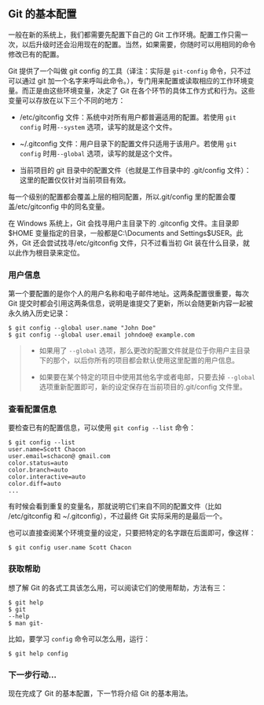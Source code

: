 ## Git 的基本配置

一般在新的系统上，我们都需要先配置下自己的 Git 工作环境。配置工作只需一次，以后升级时还会沿用现在的配置。当然，如果需要，你随时可以用相同的命令修改已有的配置。

Git 提供了一个叫做 git config 的工具（译注：实际是 `git-config` 命令，只不过可以通过 git 加一个名字来呼叫此命令。），专门用来配置或读取相应的工作环境变量。而正是由这些环境变量，决定了 Git 在各个环节的具体工作方式和行为。这些变量可以存放在以下三个不同的地方：

* /etc/gitconfig 文件：系统中对所有用户都普遍适用的配置。若使用 `git config` 时用`--system` 选项，读写的就是这个文件。

* ~/.gitconfig 文件：用户目录下的配置文件只适用于该用户。若使用 `git config` 时用`--global` 选项，读写的就是这个文件。

* 当前项目的 git 目录中的配置文件（也就是工作目录中的 .git/config 文件）：这里的配置仅仅针对当前项目有效。

每一个级别的配置都会覆盖上层的相同配置，所以.git/config 里的配置会覆盖/etc/gitconfig 中的同名变量。

在 Windows 系统上，Git 会找寻用户主目录下的 .gitconfig 文件。主目录即 $HOME 变量指定的目录，一般都是C:\Documents and Settings\$USER。此外，Git 还会尝试找寻/etc/gitconfig 文件，只不过看当初 Git 装在什么目录，就以此作为根目录来定位。

### 用户信息

第一个要配置的是你个人的用户名称和电子邮件地址。这两条配置很重要，每次 Git 提交时都会引用这两条信息，说明是谁提交了更新，所以会随更新内容一起被永久纳入历史记录：
 
    $ git config --global user.name "John Doe"
    $ git config --global user.email johndoe@ example.com

> * 如果用了 `--global` 选项，那么更改的配置文件就是位于你用户主目录下的那个，以后你所有的项目都会默认使用这里配置的用户信息。
> 
> * 如果要在某个特定的项目中使用其他名字或者电邮，只要去掉 `--global` 选项重新配置即可，新的设定保存在当前项目的.git/config 文件里。

### 查看配置信息

要检查已有的配置信息，可以使用 `git config --list` 命令：
 
    $ git config --list
    user.name=Scott Chacon
    user.email=schacon@ gmail.com
    color.status=auto
    color.branch=auto
    color.interactive=auto
    color.diff=auto
    ...

有时候会看到重复的变量名，那就说明它们来自不同的配置文件（比如 /etc/gitconfig 和 ~/.gitconfig），不过最终 Git 实际采用的是最后一个。

也可以直接查阅某个环境变量的设定，只要把特定的名字跟在后面即可，像这样：
 
    $ git config user.name Scott Chacon

### 获取帮助

想了解 Git 的各式工具该怎么用，可以阅读它们的使用帮助，方法有三：
 
    $ git help 
    $ git
    --help
    $ man git-

比如，要学习 `config` 命令可以怎么用，运行：
 
    $ git help config

### 下一步行动...

现在完成了 Git 的基本配置，下一节将介绍 Git 的基本用法。
